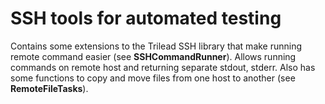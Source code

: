 # SSH tools for automated testing

Contains some extensions to the Trilead SSH library that make running remote command easier (see **SSHCommandRunner**). 
Allows running commands on remote host and returning separate stdout, stderr.  Also has some functions to copy and move files
from one host to another (see **RemoteFileTasks**).